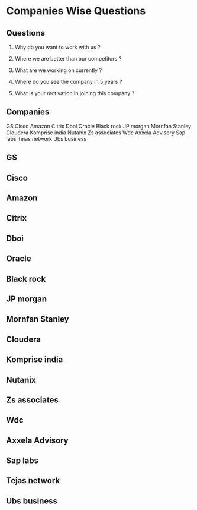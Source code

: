 # Companies Wise Questions

## Questions

1) Why do you want to work with us ?

2) Where we are better than our competitors ?

3) What are we working on currently ?

4) Where do you see the company in 5 years ?

5) What is your motivation in joining this company ?

## Companies

GS
Cisco
Amazon
Citrix
Dboi
Oracle
Black rock
JP morgan
Mornfan Stanley
Cloudera
Komprise india
Nutanix
Zs associates
Wdc
Axxela Advisory
Sap labs
Tejas network
Ubs business

## GS

## Cisco

## Amazon

## Citrix

## Dboi

## Oracle

## Black rock

## JP morgan

## Mornfan Stanley

## Cloudera

## Komprise india

## Nutanix

## Zs associates

## Wdc

## Axxela Advisory

## Sap labs

## Tejas network

## Ubs business
